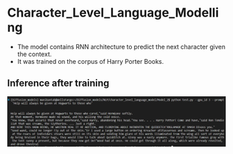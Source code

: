 # Character_Level_Language_Modelling
- The model contains RNN architecture to predict the next character given the context.
- It was trained on the corpus of Harry Porter Books.


## Inference after training
![](Model_2_inference.png)
